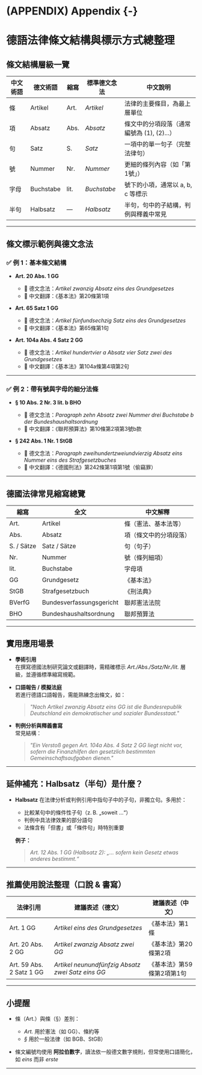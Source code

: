 <!-- ---
title: "德語法律條文結構與標示方式總整理"
author: "王逸帆"
date: "2024-03-22"
version: "1.0"
description: "本文件系統整理德語法律中條文層級的標示、德文專業表達方式及標準念法，對應條（Artikel）、項（Absatz）、句（Satz）、號（Nummer）與字母（Buchstabe）等術語，並提供實例與標準語音閱讀格式。"
--- -->

# (APPENDIX) Appendix {-} 

# **德語法律條文結構與標示方式總整理**


## 條文結構層級一覽

| 中文術語 | 德文術語 | 縮寫 | 標準德文念法 | 中文說明 |
|-----------|------------|--------|-------------------------------|----------------|
| 條        | Artikel    | Art.   | *Artikel*                     | 法律的主要條目，為最上層單位 |
| 項        | Absatz     | Abs.   | *Absatz*                      | 條文中的分項段落（通常編號為 (1), (2)...） |
| 句        | Satz       | S.     | *Satz*                        | 一項中的單一句子（完整法律句） |
| 號        | Nummer     | Nr.    | *Nummer*                      | 更細的條列內容（如「第1號」） |
| 字母      | Buchstabe  | lit.   | *Buchstabe*                   | 號下的小項，通常以 a, b, c 等標示 |
| 半句      | Halbsatz   | —      | *Halbsatz*                    | 半句，句中的子結構，判例與釋義中常見 |

***

## 條文標示範例與德文念法

### ✅ 例 1：基本條文結構

- **Art. 20 Abs. 1 GG**
  - 🔹 德文念法：*Artikel zwanzig Absatz eins des Grundgesetzes*
  - 🔹 中文翻譯：《基本法》第20條第1項

- **Art. 65 Satz 1 GG**
  - 🔹 德文念法：*Artikel fünfundsechzig Satz eins des Grundgesetzes*
  - 🔹 中文翻譯：《基本法》第65條第1句

- **Art. 104a Abs. 4 Satz 2 GG**
  - 🔹 德文念法：*Artikel hundertvier a Absatz vier Satz zwei des Grundgesetzes*
  - 🔹 中文翻譯：《基本法》第104a條第4項第2句

***

### ✅ 例 2：帶有號與字母的細分法條

- **§ 10 Abs. 2 Nr. 3 lit. b BHO**
  - 🔹 德文念法：*Paragraph zehn Absatz zwei Nummer drei Buchstabe b der Bundeshaushaltsordnung*
  - 🔹 中文翻譯：《聯邦預算法》第10條第2項第3號b款

- **§ 242 Abs. 1 Nr. 1 StGB**
  - 🔹 德文念法：*Paragraph zweihundertzweiundvierzig Absatz eins Nummer eins des Strafgesetzbuches*
  - 🔹 中文翻譯：《德國刑法》第242條第1項第1號（偷竊罪）

***

## 德國法律常見縮寫總覽

| 縮寫 | 全文 | 中文解釋 |
|------|------|----------|
| Art. | Artikel | 條（憲法、基本法等） |
| Abs. | Absatz  | 項（條文中的分項段落） |
| S. / Sätze | Satz / Sätze | 句（句子）|
| Nr. | Nummer  | 號（條列細項） |
| lit. | Buchstabe | 字母項 |
| GG | Grundgesetz | 《基本法》 |
| StGB | Strafgesetzbuch | 《刑法典》 |
| BVerfG | Bundesverfassungsgericht | 聯邦憲法法院 |
| BHO | Bundeshaushaltsordnung | 聯邦預算法 |

***

## 實用應用場景

- **學術引用**  
  在撰寫德國法制研究論文或翻譯時，需精確標示 *Art./Abs./Satz/Nr./lit.* 層級，並遵循標準縮寫規範。

- **口語報告 / 模擬法庭**  
  若進行德語口語報告，需能熟練念出條文，如：
  > *"Nach Artikel zwanzig Absatz eins GG ist die Bundesrepublik Deutschland ein demokratischer und sozialer Bundesstaat."*

- **判例分析與釋義書寫**  
  常見結構：  
  > *"Ein Verstoß gegen Art. 104a Abs. 4 Satz 2 GG liegt nicht vor, sofern die Finanzhilfen den gesetzlich bestimmten Gemeinschaftsaufgaben dienen."*

***

## 延伸補充：Halbsatz（半句）是什麼？

- **Halbsatz** 在法律分析或判例引用中指句子中的子句，非獨立句。多用於：

  - 比較某句中的條件性子句（z. B. „soweit …“）
  - 判例中具法律效果的部分語句
  - 法條含有「但書」或「條件句」時特別重要

  **例子：**
  > *Art. 12 Abs. 1 GG (Halbsatz 2): „… sofern kein Gesetz etwas anderes bestimmt.“*

***

## 推薦使用說法整理（口說 & 書寫）

| 法律引用 | 建議表述（德文） | 建議表述（中文） |
|-----------|------------------|------------------|
| Art. 1 GG | *Artikel eins des Grundgesetzes* | 《基本法》第1條 |
| Art. 20 Abs. 2 GG | *Artikel zwanzig Absatz zwei GG* | 《基本法》第20條第2項 |
| Art. 59 Abs. 2 Satz 1 GG | *Artikel neunundfünfzig Absatz zwei Satz eins GG* | 《基本法》第59條第2項第1句 |

***

## 小提醒

- 條（Art.）與條（§）差別：  
  - *Art.* 用於憲法（如 GG）、條約等
  - *§* 用於一般法律（如 BGB、StGB）

- 條文編號均使用 **阿拉伯數字**，讀法依一般德文數字規則，但常使用口語簡化，如 *eins* 而非 *erste*

***

